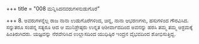 +++
title = "008 ಮನ್ನಿಸಿದನವರುಗಳನುಡುಗೊರೆ"

+++
8. ಅವರುಗಳನ್ನೆಲ್ಲ ರಾಜ ನಾನಾ ಉಡುಗೊರೆಗಳಿಂದ, ಚಿನ್ನ, ನಾನಾ ಆಭರಣಗಳು, ಹಸುಗಳಿಂದ ಗೌರವಿಸಿದ. ಸನ್ನುತರೂ ಸಂಪನ್ನ ಸತ್ಯರೂ ಆದ ಆ ಮುನಿಶ್ರೇಷ್ಠರು ಉನ್ನತ ಆಶೀರ್ವಾದದಿಂದ ಅವನನ್ನು ಹರಸಿ ತಮ್ಮ ತಮ್ಮ ಆಶ್ರಮಕ್ಕೆ ಹಿಂತಿರುಗಿದರು. ಯಜ್ಞವನ್ನು ನೆರವೇರಿಸಿದ ಉಲ್ಲಾಸದಿಂದ ಯುಧಿಷ್ಠಿರ ಇಂದ್ರನ ವೈಭವದಿಂದ ಶೋಭಿಸುತ್ತಿದ್ದ.